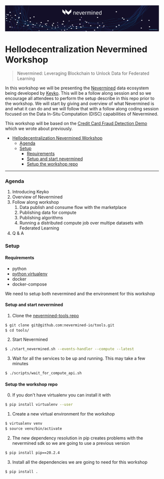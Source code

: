 [![banner](https://raw.githubusercontent.com/nevermined-io/assets/main/images/logo/banner_logo.png)](https://nevermined.io)

# Hellodecentralization Nevermined Workshop
> Nevermined: Leveraging Blockchain to Unlock Data for Federated Learning

In this workshop we will be presenting the [Nevermined](nevermined.io) data ecosystem being developed by [Keyko](keyko.io). This will be a follow along session and so we encourage all attendees to perform the setup describe in this repo prior to the workshop. We will start by giving and overview of what Nevermined is and what it can do and we will follow that with a follow along coding session focused on the Data In-Situ Computation (DISC) capabilities of Nevermined.

This workshop will be based on the [Credit Card Fraud Detection Demo](https://medium.com/nevermined-io/nevermined-credit-card-fraud-detection-91aef362d98) which we wrote about previously.

- [Hellodecentralization Nevermined Workshop](#hellodecentralization-nevermined-workshop)
    - [Agenda](#agenda)
    - [Setup](#setup)
      - [Requirements](#requirements)
      - [Setup and start nevermined](#setup-and-start-nevermined)
      - [Setup the workshop repo](#setup-the-workshop-repo)

---

### Agenda

1. Introducing Keyko
2. Overview of Nevermined
3. Follow along workshop
   1. Data publish and consume flow with the marketplace
   2. Publishing data for compute
   3. Publishing algorithms
   4. Running a distributed compute job over multipe datasets with Federated Learning
4. Q & A

### Setup

#### Requirements

- python
- [python virtualenv](https://virtualenv.pypa.io/en/latest/installation.html)
- docker
- docker-compose

We need to setup both nevermined and the environment for this workshop

#### Setup and start nevermined

1. Clone the [nevermined-tools repo](https://github.com/nevermined-io/tools)
```bash
$ git clone git@github.com:nevermined-io/tools.git
$ cd tools/
```

2. Start Nevermined
```bash
$ ./start_nevermined.sh --events-handler --compute --latest
```

3. Wait for all the services to be up and running. This may take a few minutes
```bash
$ ./scripts/wait_for_compute_api.sh
```

#### Setup the workshop repo

0. If you don't have virtualenv you can install it with
```bash
$ pip install virtualenv --user
```

1. Create a new virtual environment for the workshop
```bash
$ virtualenv venv
$ source venv/bin/activate
```

2. The new dependency resolution in pip creates problems with the nevermined sdk so we are going to use a previous version
```bash
$ pip install pip==20.2.4
```

3. Install all the dependencies we are going to need for this workshop
```bash
$ pip install .
```

